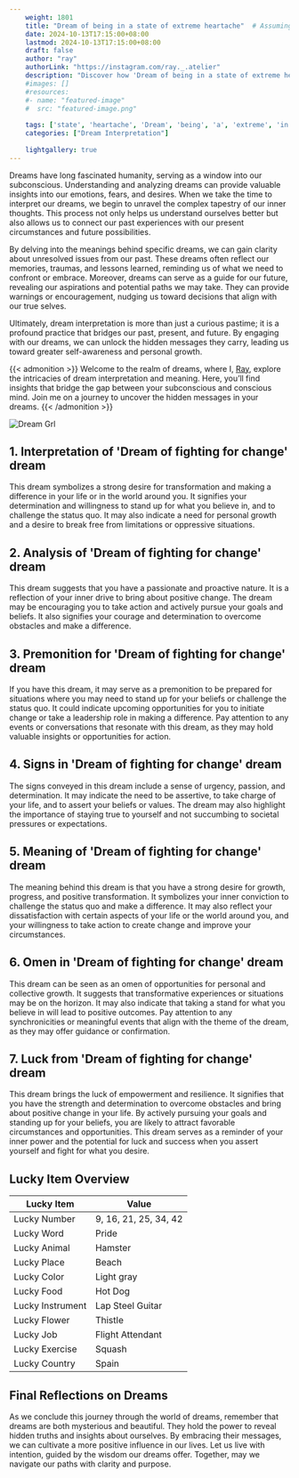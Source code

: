 ```yaml
---
    weight: 1801
    title: "Dream of being in a state of extreme heartache"  # Assuming 'title' column exists
    date: 2024-10-13T17:15:00+08:00
    lastmod: 2024-10-13T17:15:00+08:00
    draft: false
    author: "ray"
    authorLink: "https://instagram.com/ray._.atelier"
    description: "Discover how 'Dream of being in a state of extreme heartache' can interpret your future and uncover its significant meanings in your life."
    #images: []
    #resources:
    #- name: "featured-image"
    #  src: "featured-image.png"
    
    tags: ['state', 'heartache', 'Dream', 'being', 'a', 'extreme', 'in', 'of']
    categories: ["Dream Interpretation"]
    
    lightgallery: true
---
```

    
Dreams have long fascinated humanity, serving as a window into our subconscious. Understanding and analyzing dreams can provide valuable insights into our emotions, fears, and desires. When we take the time to interpret our dreams, we begin to unravel the complex tapestry of our inner thoughts. This process not only helps us understand ourselves better but also allows us to connect our past experiences with our present circumstances and future possibilities.

By delving into the meanings behind specific dreams, we can gain clarity about unresolved issues from our past. These dreams often reflect our memories, traumas, and lessons learned, reminding us of what we need to confront or embrace. Moreover, dreams can serve as a guide for our future, revealing our aspirations and potential paths we may take. They can provide warnings or encouragement, nudging us toward decisions that align with our true selves.

Ultimately, dream interpretation is more than just a curious pastime; it is a profound practice that bridges our past, present, and future. By engaging with our dreams, we can unlock the hidden messages they carry, leading us toward greater self-awareness and personal growth.

{{< admonition >}}
Welcome to the realm of dreams, where I, [Ray](https://instagram.com/ray._.atelier), explore the intricacies of dream interpretation and meaning. Here, you’ll find insights that bridge the gap between your subconscious and conscious mind. Join me on a journey to uncover the hidden messages in your dreams.
{{< /admonition >}}

![Dream Grl](https://cdn.pixabay.com/photo/2017/11/02/03/35/gothic-2910057_1280.jpg "Dream Grl")

## 1. Interpretation of 'Dream of fighting for change' dream
 This dream symbolizes a strong desire for transformation and making a difference in your life or in the world around you. It signifies your determination and willingness to stand up for what you believe in, and to challenge the status quo. It may also indicate a need for personal growth and a desire to break free from limitations or oppressive situations.

## 2. Analysis of 'Dream of fighting for change' dream
 This dream suggests that you have a passionate and proactive nature. It is a reflection of your inner drive to bring about positive change. The dream may be encouraging you to take action and actively pursue your goals and beliefs. It also signifies your courage and determination to overcome obstacles and make a difference.

## 3. Premonition for 'Dream of fighting for change' dream
 If you have this dream, it may serve as a premonition to be prepared for situations where you may need to stand up for your beliefs or challenge the status quo. It could indicate upcoming opportunities for you to initiate change or take a leadership role in making a difference. Pay attention to any events or conversations that resonate with this dream, as they may hold valuable insights or opportunities for action.

## 4. Signs in 'Dream of fighting for change' dream
 The signs conveyed in this dream include a sense of urgency, passion, and determination. It may indicate the need to be assertive, to take charge of your life, and to assert your beliefs or values. The dream may also highlight the importance of staying true to yourself and not succumbing to societal pressures or expectations.

## 5. Meaning of 'Dream of fighting for change' dream
 The meaning behind this dream is that you have a strong desire for growth, progress, and positive transformation. It symbolizes your inner conviction to challenge the status quo and make a difference. It may also reflect your dissatisfaction with certain aspects of your life or the world around you, and your willingness to take action to create change and improve your circumstances.

## 6. Omen in 'Dream of fighting for change' dream
 This dream can be seen as an omen of opportunities for personal and collective growth. It suggests that transformative experiences or situations may be on the horizon. It may also indicate that taking a stand for what you believe in will lead to positive outcomes. Pay attention to any synchronicities or meaningful events that align with the theme of the dream, as they may offer guidance or confirmation.

## 7. Luck from 'Dream of fighting for change' dream
 This dream brings the luck of empowerment and resilience. It signifies that you have the strength and determination to overcome obstacles and bring about positive change in your life. By actively pursuing your goals and standing up for your beliefs, you are likely to attract favorable circumstances and opportunities. This dream serves as a reminder of your inner power and the potential for luck and success when you assert yourself and fight for what you desire.

## Lucky Item Overview
| Lucky Item          | Value              |
|---------------|--------------------|
| Lucky Number        | 9, 16, 21, 25, 34, 42  |
| Lucky Word          | Pride |
| Lucky Animal        | Hamster |
| Lucky Place         | Beach     |
| Lucky Color         | Light gray     |
| Lucky Food          | Hot Dog      |
| Lucky Instrument    | Lap Steel Guitar |
| Lucky Flower        | Thistle    |
| Lucky Job           | Flight Attendant       |
| Lucky Exercise      | Squash  |
| Lucky Country       | Spain    |


##  Final Reflections on Dreams

As we conclude this journey through the world of dreams, remember that dreams are both mysterious and beautiful. They hold the power to reveal hidden truths and insights about ourselves. By embracing their messages, we can cultivate a more positive influence in our lives. Let us live with intention, guided by the wisdom our dreams offer. Together, may we navigate our paths with clarity and purpose.
